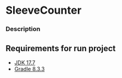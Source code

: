 # SleeveCounter

### Description
## Requirements for run project
- [JDK 17.7](https://www.oracle.com/cis/java/technologies/downloads/#jdk17-windows)
- [Gradle 8.3.3](https://gradle.org/install/#manually)